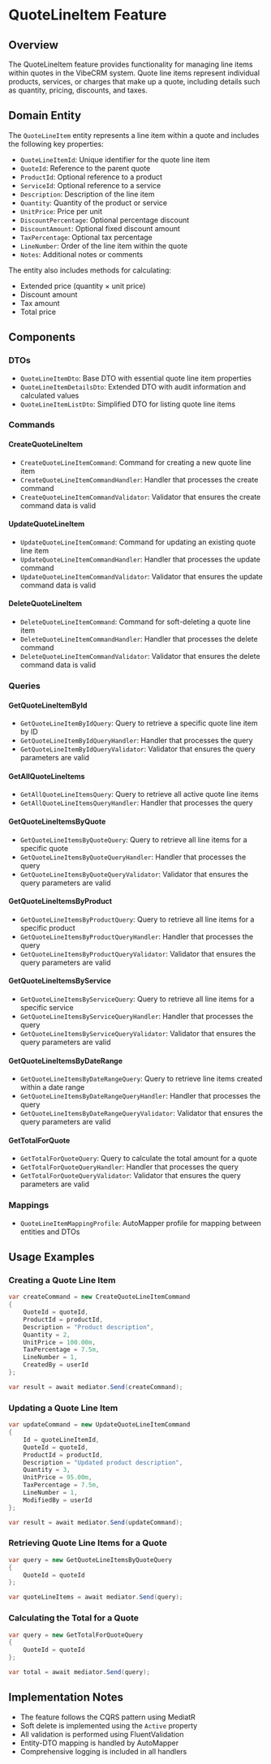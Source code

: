 # QuoteLineItem Feature

## Overview

The QuoteLineItem feature provides functionality for managing line items within quotes in the VibeCRM system. Quote line items represent individual products, services, or charges that make up a quote, including details such as quantity, pricing, discounts, and taxes.

## Domain Entity

The `QuoteLineItem` entity represents a line item within a quote and includes the following key properties:

- `QuoteLineItemId`: Unique identifier for the quote line item
- `QuoteId`: Reference to the parent quote
- `ProductId`: Optional reference to a product
- `ServiceId`: Optional reference to a service
- `Description`: Description of the line item
- `Quantity`: Quantity of the product or service
- `UnitPrice`: Price per unit
- `DiscountPercentage`: Optional percentage discount
- `DiscountAmount`: Optional fixed discount amount
- `TaxPercentage`: Optional tax percentage
- `LineNumber`: Order of the line item within the quote
- `Notes`: Additional notes or comments

The entity also includes methods for calculating:
- Extended price (quantity × unit price)
- Discount amount
- Tax amount
- Total price

## Components

### DTOs

- `QuoteLineItemDto`: Base DTO with essential quote line item properties
- `QuoteLineItemDetailsDto`: Extended DTO with audit information and calculated values
- `QuoteLineItemListDto`: Simplified DTO for listing quote line items

### Commands

#### CreateQuoteLineItem
- `CreateQuoteLineItemCommand`: Command for creating a new quote line item
- `CreateQuoteLineItemCommandHandler`: Handler that processes the create command
- `CreateQuoteLineItemCommandValidator`: Validator that ensures the create command data is valid

#### UpdateQuoteLineItem
- `UpdateQuoteLineItemCommand`: Command for updating an existing quote line item
- `UpdateQuoteLineItemCommandHandler`: Handler that processes the update command
- `UpdateQuoteLineItemCommandValidator`: Validator that ensures the update command data is valid

#### DeleteQuoteLineItem
- `DeleteQuoteLineItemCommand`: Command for soft-deleting a quote line item
- `DeleteQuoteLineItemCommandHandler`: Handler that processes the delete command
- `DeleteQuoteLineItemCommandValidator`: Validator that ensures the delete command data is valid

### Queries

#### GetQuoteLineItemById
- `GetQuoteLineItemByIdQuery`: Query to retrieve a specific quote line item by ID
- `GetQuoteLineItemByIdQueryHandler`: Handler that processes the query
- `GetQuoteLineItemByIdQueryValidator`: Validator that ensures the query parameters are valid

#### GetAllQuoteLineItems
- `GetAllQuoteLineItemsQuery`: Query to retrieve all active quote line items
- `GetAllQuoteLineItemsQueryHandler`: Handler that processes the query

#### GetQuoteLineItemsByQuote
- `GetQuoteLineItemsByQuoteQuery`: Query to retrieve all line items for a specific quote
- `GetQuoteLineItemsByQuoteQueryHandler`: Handler that processes the query
- `GetQuoteLineItemsByQuoteQueryValidator`: Validator that ensures the query parameters are valid

#### GetQuoteLineItemsByProduct
- `GetQuoteLineItemsByProductQuery`: Query to retrieve all line items for a specific product
- `GetQuoteLineItemsByProductQueryHandler`: Handler that processes the query
- `GetQuoteLineItemsByProductQueryValidator`: Validator that ensures the query parameters are valid

#### GetQuoteLineItemsByService
- `GetQuoteLineItemsByServiceQuery`: Query to retrieve all line items for a specific service
- `GetQuoteLineItemsByServiceQueryHandler`: Handler that processes the query
- `GetQuoteLineItemsByServiceQueryValidator`: Validator that ensures the query parameters are valid

#### GetQuoteLineItemsByDateRange
- `GetQuoteLineItemsByDateRangeQuery`: Query to retrieve line items created within a date range
- `GetQuoteLineItemsByDateRangeQueryHandler`: Handler that processes the query
- `GetQuoteLineItemsByDateRangeQueryValidator`: Validator that ensures the query parameters are valid

#### GetTotalForQuote
- `GetTotalForQuoteQuery`: Query to calculate the total amount for a quote
- `GetTotalForQuoteQueryHandler`: Handler that processes the query
- `GetTotalForQuoteQueryValidator`: Validator that ensures the query parameters are valid

### Mappings

- `QuoteLineItemMappingProfile`: AutoMapper profile for mapping between entities and DTOs

## Usage Examples

### Creating a Quote Line Item

```csharp
var createCommand = new CreateQuoteLineItemCommand
{
    QuoteId = quoteId,
    ProductId = productId,
    Description = "Product description",
    Quantity = 2,
    UnitPrice = 100.00m,
    TaxPercentage = 7.5m,
    LineNumber = 1,
    CreatedBy = userId
};

var result = await mediator.Send(createCommand);
```

### Updating a Quote Line Item

```csharp
var updateCommand = new UpdateQuoteLineItemCommand
{
    Id = quoteLineItemId,
    QuoteId = quoteId,
    ProductId = productId,
    Description = "Updated product description",
    Quantity = 3,
    UnitPrice = 95.00m,
    TaxPercentage = 7.5m,
    LineNumber = 1,
    ModifiedBy = userId
};

var result = await mediator.Send(updateCommand);
```

### Retrieving Quote Line Items for a Quote

```csharp
var query = new GetQuoteLineItemsByQuoteQuery
{
    QuoteId = quoteId
};

var quoteLineItems = await mediator.Send(query);
```

### Calculating the Total for a Quote

```csharp
var query = new GetTotalForQuoteQuery
{
    QuoteId = quoteId
};

var total = await mediator.Send(query);
```

## Implementation Notes

- The feature follows the CQRS pattern using MediatR
- Soft delete is implemented using the `Active` property
- All validation is performed using FluentValidation
- Entity-DTO mapping is handled by AutoMapper
- Comprehensive logging is included in all handlers

